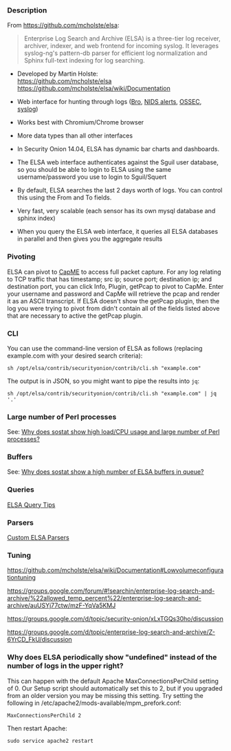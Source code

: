 ### Description
From https://github.com/mcholste/elsa:
> Enterprise Log Search and Archive (ELSA) is a three-tier log receiver, archiver, indexer, and web frontend for incoming syslog. It leverages syslog-ng's pattern-db parser for efficient log normalization and Sphinx full-text indexing for log searching. 

* Developed by Martin Holste:  
https://github.com/mcholste/elsa  
https://github.com/mcholste/elsa/wiki/Documentation

* Web interface for hunting through logs ([Bro](Bro), [NIDS alerts](NIDS), [OSSEC](OSSEC), [syslog](syslog))

* Works best with Chromium/Chrome browser

* More data types than all other interfaces

* In Security Onion 14.04, ELSA has dynamic bar charts and dashboards.

* The ELSA web interface authenticates against the Sguil user database, so you should be able to login to ELSA using the same username/password you use to login to Sguil/Squert

* By default, ELSA searches the last 2 days worth of logs.  You can control this using the From and To fields.

* Very fast, very scalable (each sensor has its own mysql database and sphinx index)

* When you query the ELSA web interface, it queries all ELSA databases in parallel and then gives you the aggregate results

### Pivoting
ELSA can pivot to [CapME](CapMe) to access full packet capture.  For any log relating to TCP traffic that has timestamp; src ip; source port; destination ip; and destination port, you can click Info, Plugin, getPcap to pivot to CapMe.  Enter your username and password and CapMe will retrieve the pcap and render it as an ASCII transcript.  If ELSA doesn't show the getPcap plugin, then the log you were trying to pivot from didn't contain all of the fields listed above that are necessary to active the getPcap plugin.

### CLI
You can use the command-line version of ELSA as follows (replacing example.com with your desired search criteria):
```
sh /opt/elsa/contrib/securityonion/contrib/cli.sh "example.com" 
```
The output is in JSON, so you might want to pipe the results into `jq`:
```
sh /opt/elsa/contrib/securityonion/contrib/cli.sh "example.com" | jq '.'
```

### Large number of Perl processes
See: [Why does sostat show high load/CPU usage and large number of Perl processes?](https://github.com/Security-Onion-Solutions/security-onion/wiki/FAQ#why-does-sostat-show-high-loadcpu-usage-and-large-number-of-perl-processes) 

### Buffers
See: 
[Why does sostat show a high number of ELSA buffers in queue?](https://github.com/Security-Onion-Solutions/security-onion/wiki/FAQ#why-does-sostat-show-a-high-number-of-elsa-buffers-in-queue)

### Queries
[ELSA Query Tips](ELSAQueryTips)  

### Parsers
[Custom ELSA Parsers](CustomELSAParsers)

### Tuning

  https://github.com/mcholste/elsa/wiki/Documentation#Lowvolumeconfigurationtuning

  https://groups.google.com/forum/#!searchin/enterprise-log-search-and-archive/%22allowed_temp_percent%22/enterprise-log-search-and-archive/auUSYj77ctw/mzF-YqVa5KMJ

  https://groups.google.com/d/topic/security-onion/xLxTGQs30ho/discussion

  https://groups.google.com/d/topic/enterprise-log-search-and-archive/Z-6YrCD_FkU/discussion

### Why does ELSA periodically show "undefined" instead of the number of logs in the upper right?
This can happen with the default Apache MaxConnectionsPerChild setting of 0.  Our Setup script should automatically set this to 2, but if you upgraded from an older version you may be missing this setting.  Try setting the following in /etc/apache2/mods-available/mpm_prefork.conf:
```
MaxConnectionsPerChild 2
```
Then restart Apache:
```
sudo service apache2 restart
```
